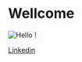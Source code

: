 # Wellcome

![Hello !](https://media.giphy.com/media/Q7ITL1trVHLQZT75Pi/giphy.gif)

[Linkedin](https://www.linkedin.com/in/diana-catolico/)
